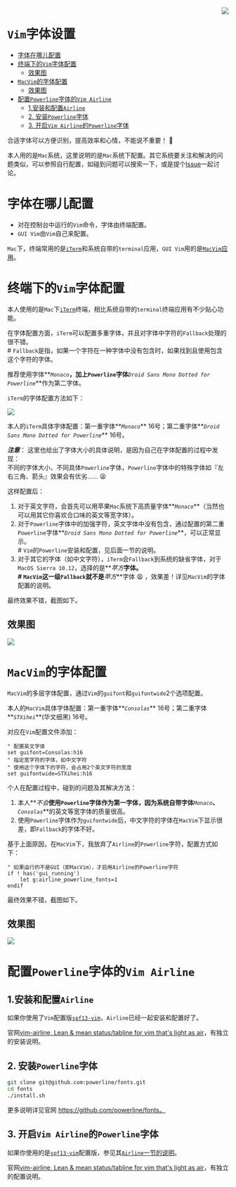 <img src="fonts.jpg" align="right" >

# `Vim`字体设置

<!-- START doctoc generated TOC please keep comment here to allow auto update -->
<!-- DON'T EDIT THIS SECTION, INSTEAD RE-RUN doctoc TO UPDATE -->


- [字体在哪儿配置](#%E5%AD%97%E4%BD%93%E5%9C%A8%E5%93%AA%E5%84%BF%E9%85%8D%E7%BD%AE)
- [终端下的`Vim`字体配置](#%E7%BB%88%E7%AB%AF%E4%B8%8B%E7%9A%84vim%E5%AD%97%E4%BD%93%E9%85%8D%E7%BD%AE)
    - [效果图](#%E6%95%88%E6%9E%9C%E5%9B%BE)
- [`MacVim`的字体配置](#macvim%E7%9A%84%E5%AD%97%E4%BD%93%E9%85%8D%E7%BD%AE)
    - [效果图](#%E6%95%88%E6%9E%9C%E5%9B%BE-1)
- [配置`Powerline`字体的`Vim Airline`](#%E9%85%8D%E7%BD%AEpowerline%E5%AD%97%E4%BD%93%E7%9A%84vim-airline)
    - [1.安装和配置`Airline`](#1%E5%AE%89%E8%A3%85%E5%92%8C%E9%85%8D%E7%BD%AEairline)
    - [2. 安装`Powerline`字体](#2-%E5%AE%89%E8%A3%85powerline%E5%AD%97%E4%BD%93)
    - [3. 开启`Vim Airline`的`Powerline`字体](#3-%E5%BC%80%E5%90%AFvim-airline%E7%9A%84powerline%E5%AD%97%E4%BD%93)

<!-- END doctoc generated TOC please keep comment here to allow auto update -->

合适字体可以方便识别，提高效率和心情，不能说不重要！ :kiss:

本人用的是`Mac`系统，这里说明的是`Mac`系统下配置。其它系统要关注和解决的问题类似，可以参照自行配置，如碰到问题可以搜索一下，或是提个[Issue](https://github.com/oldratlee/vim-pratice/issues)一起讨论。

# 字体在哪儿配置

- 对在控制台中运行的`Vim`命令，字体由终端配置。
- `GUI Vim`由`Vim`自己来配置。

`Mac`下，终端常用的是[`iTerm`](https://www.iterm2.com/)和系统自带的`terminal`应用，`GUI Vim`用的是[`MacVim`应用](https://github.com/macvim-dev/macvim)。

# 终端下的`Vim`字体配置

本人使用的是`Mac`下[`iTerm`](https://www.iterm2.com/)终端，相比系统自带的`terminal`终端应用有不少贴心功能。

在字体配置方面，`iTerm`可以配置多重字体，并且对字体中字符的`Fallback`处理的很不错。  
\# `Fallback`是指，如果一个字符在一种字体中没有包含时，如果找到且使用包含这个字符的字体。

推荐使用字体**_`Monaco`_**，加上`Powerline`字体**_`Droid Sans Mono Dotted for Powerline`_**作为第二字体。

`iTerm`的字体配置方法如下：

![](iterm-font-settings.png)

本人的`iTerm`具体字体配置：第一重字体**_`Monaco`_** 16号；第二重字体**_`Droid Sans Mono Dotted for Powerline`_** 16号。

**_注意_**： 这里也给出了字体大小的具体说明，是因为自己在字体配置的过程中发现：  
不同的字体大小、不同具体`Powerline`字体，`Powerline`字体中的特殊字体如『左右三角、箭头』效果会有优劣…… :tired_face:

这样配置后：

1. 对于英文字符，会首先可以用苹果`Mac`系统下高质量字体**_`Monaco`_**（当然也可以用其它你喜欢合口味的英文等宽字体）。
1. 对于`Powerline`字体中的加强字符，英文字体中没有包含，通过配置的第二重`Powerline`字体**_`Droid Sans Mono Dotted for Powerline`_**，可以正常显示。  
    \# `Vim`的`Powerline`安装和配置，见后面一节的说明。
1. 对于其它的字体（如中文字符），`iTerm`会`Fallback`到系统的缺省字体，对于`MacOS Sierra 10.12`，选择的是**_苹方_**字体。  
    \# `MacVim`这一级`Fallback`就不是**_苹方_**字体 :weary: ，效果差！详见`MacVim`的字体配置的说明。

最终效果不错，截图如下。

## 效果图

![](vim-screenshot.png)

# `MacVim`的字体配置

`MacVim`的多层字体配置，通过`Vim`的`guifont`和`guifontwide`2个选项配置。

本人的`MacVim`具体字体配置：第一重字体**_`Consolas`_** 16号；第二重字体**_`STXihei`_**(华文细黑) 16号。

对应在`Vim`配置文件添加：

```vim
" 配置英文字体
set guifont=Consolas:h16
" 指定宽字符的字体，如中文字符
" 使用这个字体下的字符，会占用2个英文字符的宽度
set guifontwide=STXihei:h16
```

个人在配置过程中，碰到的问题及其解决方法：

1. 本人**_不会_**使用`Powerline`字体作为第一字体，因为系统自带字体**_`Monaco`_**、**_`Consolas`_**的英文等宽字体的质量很高。
1. 使用`Powerline`字体作为`guifontwide`后，中文字符的字体在`MacVim`下显示很差，即`Fallback`的字体不好。

基于上面原因，在`MacVim`下，我放弃了`Airline`的`Powerline`字符，配置方式如下：

```vim
" 如果运行的不是GUI（即MacVim），才启用Airline的Powerline字符
if ! has('gui_running')
    let g:airline_powerline_fonts=1
endif
```

最终效果不错，截图如下。

## 效果图

![](macvim-screenshot.png)

# 配置`Powerline`字体的`Vim Airline`

## 1.安装和配置`Airline`

如果你使用了`Vim`配置版[`spf13-vim`](https://github.com/spf13/spf13-vim)，`Airline`已经一起安装和配置好了。

官网[vim-airline, Lean & mean status/tabline for vim that's light as air](https://github.com/vim-airline/vim-airline)，有独立的安装说明。

## 2. 安装`Powerline`字体

```bash
git clone git@github.com:powerline/fonts.git
cd fonts
./install.sh
```

更多说明详见官网 https://github.com/powerline/fonts。

## 3. 开启`Vim Airline`的`Powerline`字体

如果你使用的是[`spf13-vim`](https://github.com/spf13/spf13-vim)配置版，参见其[`Airline`一节的说明](https://github.com/spf13/spf13-vim#airline)。

官网[vim-airline, Lean & mean status/tabline for vim that's light as air](https://github.com/vim-airline/vim-airline)，有独立的配置说明。

